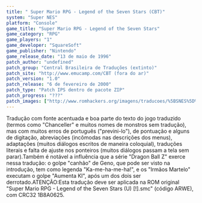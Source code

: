 ```yaml
---
title: " Super Mario RPG - Legend of the Seven Stars (CBT)"
system: "Super NES"
platform: "Console"
game_title: "Super Mario RPG - Legend of the Seven Stars"
game_category: "RPG"
game_players: "1"
game_developer: "SquareSoft"
game_publisher: "Nintendo"
game_release_date: "13 de maio de 1996"
patch_author: "undefined"
patch_group: "Central Brasileira de Traduções (extinto)"
patch_site: "http://www.emucamp.com/CBT (fora do ar)"
patch_version: "1.0"
patch_release: "6 de fevereiro de 2000"
patch_type: "Patch IPS dentro de pacote ZIP"
patch_progress: "???"
patch_images: ["http://www.romhackers.org/imagens/traducoes/%5BSNES%5D%20Super%20Mario%20RPG%20-%20Legend%20of%20the%20Seven%20Stars%20-%20CBT%20-%201.png","http://www.romhackers.org/imagens/traducoes/%5BSNES%5D%20Super%20Mario%20RPG%20-%20Legend%20of%20the%20Seven%20Stars%20-%20CBT%20-%202.png","http://www.romhackers.org/imagens/traducoes/%5BSNES%5D%20Super%20Mario%20RPG%20-%20Legend%20of%20the%20Seven%20Stars%20-%20CBT%20-%203.png"]
---
```

Tradução com fonte acentuada e boa parte do texto do jogo traduzido (termos como "Chanceller" e muitos nomes de monstros sem tradução), mas com muitos erros de português ("previni-lo"), de pontuação e alguns de digitação, abreviações (incômodas nas descrições dos menus), adaptações (muitos diálogos escritos de maneira coloquial), traduções literais e falta de ajuste nos ponteiros (muitos diálogos passam a tela sem parar).Também é notável a influência que a série "Dragon Ball Z" exerce nessa tradução: o golpe "canhão" de Geno, que pode ser visto na introdução, tem como legenda "Ka-me-ha-me-ha!", e os "Irmãos Martelo" executam o golpe "Aumenta KI", após um dos dois ser derrotado.ATENÇÃO:Esta tradução deve ser aplicada na ROM original "Super Mario RPG - Legend of the Seven Stars (U) [!].smc" (código ARWE), com CRC32 1B8A0625.